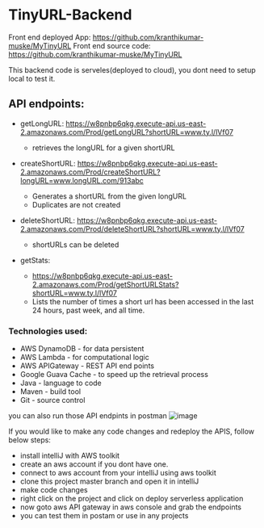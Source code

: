 # TinyURL-Backend
Front end deployed App: https://github.com/kranthikumar-muske/MyTinyURL
Front end source code: https://github.com/kranthikumar-muske/MyTinyURL

This backend code is serveles(deployed to cloud), you dont need to setup local to test it.

## API endpoints:

* getLongURL:
  https://w8pnbp6qkg.execute-api.us-east-2.amazonaws.com/Prod/getLongURL?shortURL=www.ty.l/lVf07
  - retrieves the longURL for a given shortURL

* createShortURL:
  https://w8pnbp6qkg.execute-api.us-east-2.amazonaws.com/Prod/createShortURL?longURL=www.longURL.com/913abc
  - Generates a shortURL from the given longURL
  - Duplicates are not created

* deleteShortURL:
  https://w8pnbp6qkg.execute-api.us-east-2.amazonaws.com/Prod/deleteShortURL?shortURL=www.ty.l/lVf07
  - shortURLs can be deleted

* getStats:
  - https://w8pnbp6qkg.execute-api.us-east-2.amazonaws.com/Prod/getShortURLStats?shortURL=www.ty.l/lVf07
  - Lists the number of times a short url has been accessed in the last 24 hours, past week, and all time. 


### Technologies used:

* AWS DynamoDB - for data persistent
* AWS Lambda - for computational logic
* AWS APIGateway - REST API end points
* Google Guava Cache - to speed up the retrieval process
* Java - language to code
* Maven - build tool
* Git - source control

you can also run those API endpints in postman
![image](https://user-images.githubusercontent.com/61674292/157797854-cf174c28-00c4-4c1b-b176-825d96824545.png)



If you would like to make any code changes and redeploy the APIS, follow below steps:

* install intelliJ with AWS toolkit
* create an aws account if you dont have one.
* connect to aws account from your intelliJ using aws toolkit
* clone this project master branch and open it in intelliJ
* make code changes
* right click on the project and click on deploy serverless application
* now goto aws API gateway in aws console and grab the endpoints
* you can test them in postam or use in any projects

